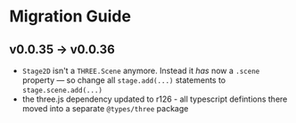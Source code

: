 # Migration Guide

## v0.0.35 &rarr; v0.0.36

- `Stage2D` isn't a `THREE.Scene` anymore. Instead it _has_ now a `.scene` property &mdash; so change all `stage.add(...)` statements to `stage.scene.add(...)`
- the three.js dependency updated to r126 - all typescript defintions there moved into a separate `@types/three` package
